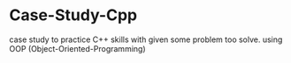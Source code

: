 # Case-Study-Cpp
case study to practice C++ skills with given some problem too solve.
using OOP (Object-Oriented-Programming)
